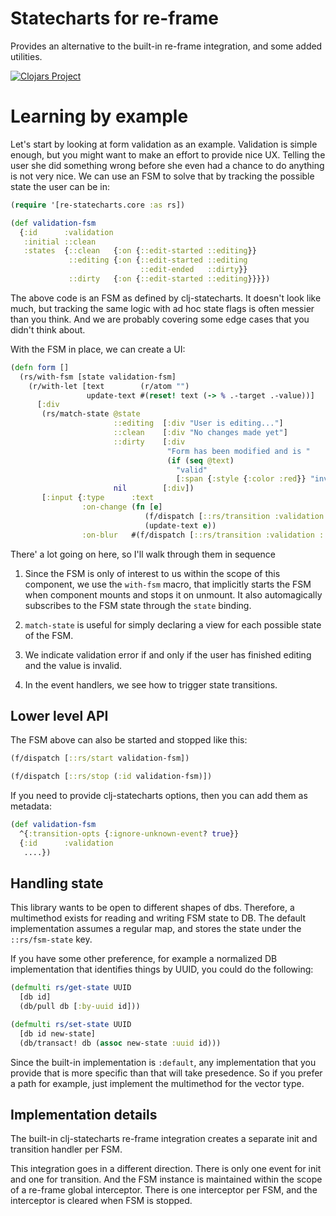 # Statecharts for re-frame

Provides an alternative to the built-in re-frame integration, and some added
utilities.

[![Clojars Project](https://img.shields.io/clojars/v/re-statecharts.svg)](https://clojars.org/re-statecharts)


# Learning by example

Let's start by looking at form validation as an example. Validation is simple enough, 
but you might want to make an effort to provide nice UX. Telling the user she did something wrong
before she even had a chance to do anything is not very nice. We can use an FSM to solve that by 
tracking the possible state the user can be in:

```clojure
(require '[re-statecharts.core :as rs])

(def validation-fsm
  {:id      :validation
   :initial ::clean
   :states  {::clean   {:on {::edit-started ::editing}}
             ::editing {:on {::edit-started ::editing
                             ::edit-ended   ::dirty}}
             ::dirty   {:on {::edit-started ::editing}}}})
```

The above code is an FSM as defined by clj-statecharts. It doesn't look like much, but tracking the same logic with ad
hoc state flags is often messier than you think. And we are probably covering some edge cases that you didn't think
about.

With the FSM in place, we can create a UI:

```clojure
(defn form []
  (rs/with-fsm [state validation-fsm]
    (r/with-let [text        (r/atom "")
                 update-text #(reset! text (-> % .-target .-value))]
      [:div
       (rs/match-state @state
                       ::editing  [:div "User is editing..."]
                       ::clean    [:div "No changes made yet"]
                       ::dirty    [:div
                                   "Form has been modified and is "
                                   (if (seq @text)
                                     "valid"
                                     [:span {:style {:color :red}} "invalid"])]
                       nil        [:div])
       [:input {:type      :text
                :on-change (fn [e] 
                              (f/dispatch [::rs/transition :validation ::edit-started])
                              (update-text e))
                :on-blur   #(f/dispatch [::rs/transition :validation ::edit-ended])}]])))
```

There' a lot going on here, so I'll walk through them in sequence
1. Since the FSM is only of interest to us within the scope of this component, we use the `with-fsm` macro, that 
   implicitly starts the FSM when component mounts and stops it on unmount. It also automagically subscribes to the FSM 
   state through the `state` binding.
   
2. `match-state` is useful for simply declaring a view for each possible state of the FSM.

3. We indicate validation error if and only if the user has finished editing and the value is invalid.
   
4. In the event handlers, we see how to trigger state transitions.

## Lower level API

The FSM above can also be started and stopped like this:

```clojure
(f/dispatch [::rs/start validation-fsm])

(f/dispatch [::rs/stop (:id validation-fsm)])
```

If you need to provide clj-statecharts options, then you can add them as metadata:

```clojure
(def validation-fsm
  ^{:transition-opts {:ignore-unknown-event? true}}
  {:id      :validation
   ....})
```

## Handling state
This library wants to be open to different shapes of dbs. Therefore, a multimethod exists for reading and writing FSM 
state to DB. The default implementation assumes a regular map, and stores the state under the `::rs/fsm-state` key.

If you have some other preference, for example a normalized DB implementation that identifies things by UUID, you could 
do the following:

```clojure
(defmulti rs/get-state UUID
  [db id]
  (db/pull db [:by-uuid id]))

(defmulti rs/set-state UUID
  [db id new-state]
  (db/transact! db (assoc new-state :uuid id)))
```

Since the built-in implementation is `:default`, any implementation that you provide that is more specific than
that will take presedence. So if you prefer a path for example, just implement the multimethod for the vector type.

## Implementation details
The built-in clj-statecharts re-frame integration creates a separate init and transition handler per FSM.

This integration goes in a different direction. There is only one event for init and one for transition. And
the FSM instance is maintained within the scope of a re-frame global interceptor. There is one interceptor per FSM, and 
the interceptor is cleared when FSM is stopped.
